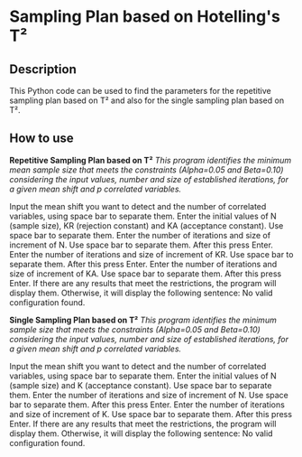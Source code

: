 # Sampling Plan based on Hotelling's T²

## Description

This Python code can be used to find the parameters for the repetitive sampling plan based on T² and also for the single sampling plan based on T².

## How to use

**Repetitive Sampling Plan based on T²**
*This program identifies the minimum mean sample size that meets the constraints (Alpha=0.05 and Beta=0.10) considering the input values, number and size of established iterations, for a given mean shift and p correlated variables.*

Input the mean shift you want to detect and the number of correlated variables, using space bar to separate them.
Enter the initial values of N (sample size), KR (rejection constant) and KA (acceptance constant). Use space bar to separate them.
Enter the number of iterations and size of increment of N. Use space bar to separate them. After this press Enter.
Enter the number of iterations and size of increment of KR. Use space bar to separate them. After this press Enter.
Enter the number of iterations and size of increment of KA. Use space bar to separate them. After this press Enter.
If there are any results that meet the restrictions, the program will display them. Otherwise, it will display the following sentence: No valid configuration found.

**Single Sampling Plan based on T²**
*This program identifies the minimum sample size that meets the constraints (Alpha=0.05 and Beta=0.10) considering the input values, number and size of established iterations, for a given mean shift and p correlated variables.*

Input the mean shift you want to detect and the number of correlated variables, using space bar to separate them.
Enter the initial values of N (sample size) and K (acceptance constant). Use space bar to separate them.
Enter the number of iterations and size of increment of N. Use space bar to separate them. After this press Enter.
Enter the number of iterations and size of increment of K. Use space bar to separate them. After this press Enter.
If there are any results that meet the restrictions, the program will display them. Otherwise, it will display the following sentence: No valid configuration found.
